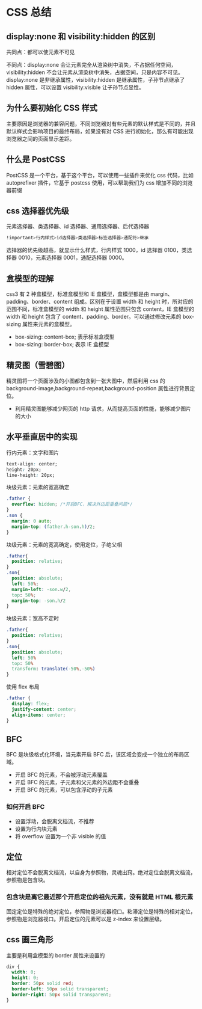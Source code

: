 # CSS 总结

## display:none 和 visibility:hidden 的区别

共同点：都可以使元素不可见

不同点：display:none 会让元素完全从渲染树中消失，不占据任何空间，visibility:hidden 不会让元素从渲染树中消失，占据空间，只是内容不可见。display:none 是非继承属性，visibility:hidden 是继承属性，子孙节点继承了 hidden 属性，可以设置 visibility:visible 让子孙节点显性。

## 为什么要初始化 CSS 样式

主要原因是浏览器的兼容问题，不同浏览器对有些元素的默认样式是不同的，并且默认样式会影响项目的最终布局，如果没有对 CSS 进行初始化，那么有可能出现浏览器之间的页面显示差距。

## 什么是 PostCSS

PostCSS 是一个平台，基于这个平台，可以使用一些插件来优化 css 代码，比如 autoprefixer 插件，它基于 postcss 使用，可以帮助我们为 css 增加不同的浏览器前缀

## css 选择器优先级

元素选择器、类选择器、id 选择器、通用选择器、后代选择器

```css
!important>行内样式>id选择器>类选择器>标签选择器>通配符>继承
```

选择器的优先级越高，就显示什么样式，行内样式 1000，id 选择器 0100，类选择器 0010，元素选择器 0001，通配选择器 0000。

## 盒模型的理解

css3 有 2 种盒模型，标准盒模型和 IE 盒模型，盒模型都是由 margin、padding、border、content 组成。区别在于设置 width 和 height 时，所对应的范围不同，标准盒模型的 width 和 height 属性范围只包含 content，IE 盒模型的 width 和 height 包含了 content、padding、border。可以通过修改元素的 box-sizing 属性来元素的盒模型。

- box-sizing: content-box; 表示标准盒模型
- box-sizing: border-box; 表示 IE 盒模型

## 精灵图（雪碧图）

精灵图将一个页面涉及的小图都包含到一张大图中，然后利用 css 的 background-image,background-repeat,background-position 属性进行背景定位。

- 利用精灵图能够减少网页的 http 请求，从而提高页面的性能，能够减少图片的大小

## 水平垂直居中的实现

行内元素：文字和图片

```css
text-align: center;
height: 20px;
line-height: 20px;
```

块级元素：元素的宽高确定

```css
.father {
  overflow: hidden; /*开启BFC，解决外边距重叠问题*/
}
.son {
  margin: 0 auto;
  margin-top: (father.h-son.h)/2;
}
```

块级元素：元素的宽高确定，使用定位，子绝父相

```css
.father{
  position: relative;
}
.son{
  position: absolute;
  left: 50%;
  margin-left: -son.w/2,
  top: 50%;
  margin-top: -son.h/2
}
```

块级元素：宽高不定时

```css
.father{
  position: relative;
}
.son{
  position: absolute;
  left: 50%
  top: 50%
  transform: translate(-50%,-50%)
}
```

使用 flex 布局

```css
.father {
  display: flex;
  justify-content: center;
  align-items: center;
}
```



## BFC

BFC 是块级格式化环境，当元素开启 BFC 后，该区域会变成一个独立的布局区域。

- 开启 BFC 的元素，不会被浮动元素覆盖
- 开启 BFC 的元素，子元素和父元素的外边距不会重叠
- 开启 BFC 的元素，可以包含浮动的子元素

### 如何开启 BFC

- 设置浮动，会脱离文档流，不推荐
- 设置为行内块元素
- 将 overflow 设置为一个非 visible 的值

## 定位

相对定位不会脱离文档流，以自身为参照物，灵魂出窍。绝对定位会脱离文档流，参照物是包含块。

### 包含块是离它最近那个开启定位的祖先元素，没有就是 HTML 根元素

固定定位是特殊的绝对定位，参照物是浏览器视口。粘滞定位是特殊的相对定位，参照物是浏览器视口。开启定位的元素可以是 z-index 来设置层级。

## css 画三角形

主要是利用盒模型的 border 属性来设置的

```css
div {
  width: 0;
  height: 0;
  border: 50px solid red;
  border-left: 50px solid transparent;
  border-right: 50px solid transparent;
}
```
